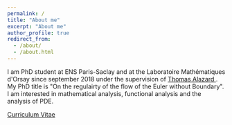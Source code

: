 ```yaml
---
permalink: /
title: "About me"
excerpt: "About me"
author_profile: true
redirect_from: 
  - /about/
  - /about.html
---
```


I am PhD student at ENS Paris-Saclay and at the Laboratoire Mathématiques d'Orsay since september 2018 under the supervision of <a href="http://talazard.perso.math.cnrs.fr/">Thomas Alazard </a>. My PhD title is "On the regulairty of the flow of the Euler without Boundary". I am interested in mathematical analysis, functional analysis and the analysis of PDE.


<a href="https://aymansaid.github.io/files/cv.pdf"> Curriculum Vitae </a>